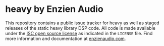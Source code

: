 # heavy by Enzien Audio

This repository contains a public issue tracker for heavy as well as staged releases of the static heavy library DSP code. All code is made available under the [ISC open source license](https://opensource.org/licenses/ISC) as indicated in the `LICENSE` file. Find more information and documentation at [enzienaudio.com](https://enzienaudio.com/docs/index.html#1.introduction).
